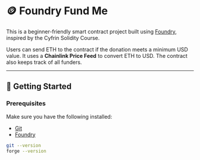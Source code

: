 # 🪙 Foundry Fund Me

This is a beginner-friendly smart contract project built using [Foundry](https://book.getfoundry.sh/), inspired by the Cyfrin Solidity Course.

Users can send ETH to the contract if the donation meets a minimum USD value. It uses a **Chainlink Price Feed** to convert ETH to USD. The contract also keeps track of all funders.

---

## 🚀 Getting Started

### Prerequisites

Make sure you have the following installed:

- [Git](https://git-scm.com/)
- [Foundry](https://getfoundry.sh/)

```bash
git --version
forge --version
```
